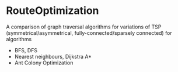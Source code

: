# RouteOptimization
A comparison of graph traversal algorithms for variations of TSP (symmetrical/asymmetrical, fully-connected/sparsely connected) for algorithms
  * BFS, DFS
  * Nearest neighbours, Dijkstra A*
  * Ant Colony Optimization
